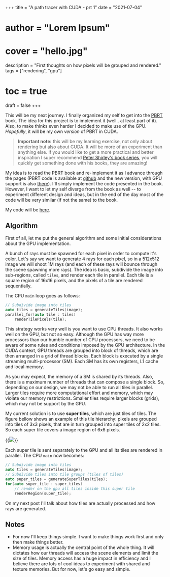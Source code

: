 +++
title = "A path tracer with CUDA - prt 1"
date = "2021-07-04"
# author = "Lorem Ipsum"
# cover = "hello.jpg"
description = "First thoughts on how pixels will be grouped and rendered."
tags = ["rendering", "gpu"]
# toc = true
draft = false
+++


This will be my next journey. I finally organized my self to get into the [PBRT](https://www.pbr-book.org/) book.
The idea for this project is to implement it (well.. at least part of it). Also, to make thinks even harder I decided
to make use of the GPU. _Hopefully_, it will be my own _version_ of PBRT in CUDA.

> **Important note:** this will be my learning exercise, not only about rendering but also about CUDA. It will be more of an experiment than anything else. If you would like to get a more practical and better inspiration I super recommend [Peter Shirley's book series](https://raytracing.github.io/), you will quickly get something done with his books, they are amazing!

My idea is to read the PBRT book and re-implement it as I advance through the pages (PBRT code is available at [github](https://github.com/mmp/pbrt-v3) and the new version, with GPU support is also [there](https://github.com/mmp/pbrt-v4)). I'll simply implement the code presented in the book. However, 
I want to let my self diverge from the book as well -- to experiment different design and ideas, but in the end of the day most of the code 
will be very similar (if not the same) to the book.

My code will be [here](https://github.com/filipecn/helios).

## Algorithm
First of all, let me put the general algorithm and some initial considerations about the GPU implementation.

A bunch of rays must be spawned for each pixel in order to compute it's color. Let's say we want to generate 4 rays 
for each pixel, so in a 512x512 image we will shoot 1M rays (and each of these rays will bounce through the scene 
spawning more rays). The idea is basic, subdivide the image into sub-regions, called `tiles`, and render each 
tile in parallel. Each tile is a square region of 16x16 pixels, and the pixels of a tile are rendered sequentially.

The CPU `main` loop goes as follows:
```cpp
// Subdivide image into tiles
auto tiles = generateTiles(image);
parallel_for(auto tile : tiles) 
    renderTilePixels(tile);
```
This strategy works very well is you want to use CPU threads. It also works well on the GPU, but not so easy. Although
the GPU has way more processors than our humble number of CPU processors, we need to be aware of some rules and 
conditions imposed by the GPU architecture.
In the CUDA context, GPU threads are grouped into block of threads, which are then arranged in a grid of thread blocks. Each block
is executed by a single streaming multi-processor (SM). Each SM has its own registers, L1 cache and local memory.

As you may expect, the memory of a SM is shared by its threads. Also, there is a maximum number of threads that can compose a 
single block. So, depending on our design, we may not be able to run all tiles in parallel. Larger tiles require more 
computational effort and memory, which may violate our memory restrictions. Smaller tiles require larger blocks (grids),
which may not be support by the GPU. 

My current solution is to use **super tiles**, which are just tiles of tiles. The figure bellow shows an example of this tile hierarchy: 
pixels are grouped into tiles of 3x3 pixels, that are in turn grouped into super tiles of 2x2 tiles. So each super tile covers a image
region of 6x6 pixels.

{{<image src="/img/posts/pbrt-cuda/tiles.svg" position="center">}}

Each super tile is sent separately to the GPU and all its tiles are rendered in parallel. The CPU `main` now becomes:
```cpp
// Subdivide image into tiles
auto tiles = generateTiles(image);
// Subdivide tiles into tile groups (tiles of tiles)
auto super_tiles = generateSuperTiles(tiles);
for(auto super_tile : super_tiles)
    // render on the gpu all tiles inside this super tile
    renderRegion(super_tile);
```

On my next post I'll talk about how tiles are actually processed and how rays are generated.

## Notes
- For now I'll keep things simple. I want to make things work first and only then make things better.
- Memory usage is actually the central point of the whole thing. It will dictates how our threads will access the scene elements 
and limit the size of tiles. Memory access has a huge impact in efficiency and I believe there are lots of
cool ideas to experiment with shared and texture memories. But for now, let's go easy and simple.